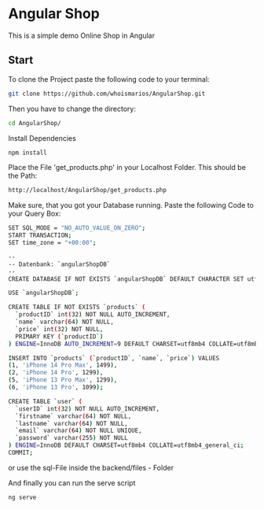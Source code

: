 # Angular Shop

This is a simple demo Online Shop in Angular

## Start

To clone the Project paste the following code to your terminal:
```bash
git clone https://github.com/whoismarios/AngularShop.git
```

Then you have to change the directory:
```bash
cd AngularShop/
```

Install Dependencies  
```bash
npm install
```

Place the File 'get_products.php' in your Localhost 
Folder.
This should be the Path:
```bash
http://localhost/AngularShop/get_products.php
```

Make sure, that you got your Database running.
Paste the following Code to your Query Box:

```bash
SET SQL_MODE = "NO_AUTO_VALUE_ON_ZERO";
START TRANSACTION;
SET time_zone = "+00:00";

--
-- Datenbank: `angularShopDB`
--
CREATE DATABASE IF NOT EXISTS `angularShopDB` DEFAULT CHARACTER SET utf8mb4 COLLATE utf8mb4_general_ci;

USE `angularShopDB`;

CREATE TABLE IF NOT EXISTS `products` (
  `productID` int(32) NOT NULL AUTO_INCREMENT,
  `name` varchar(64) NOT NULL,
  `price` int(32) NOT NULL,
  PRIMARY KEY (`productID`)
) ENGINE=InnoDB AUTO_INCREMENT=9 DEFAULT CHARSET=utf8mb4 COLLATE=utf8mb4_general_ci;

INSERT INTO `products` (`productID`, `name`, `price`) VALUES
(1, 'iPhone 14 Pro Max', 1499),
(2, 'iPhone 14 Pro', 1299),
(5, 'iPhone 13 Pro Max', 1299),
(6, 'iPhone 13 Pro', 1099);

CREATE TABLE `user` (
  `userID` int(32) NOT NULL AUTO_INCREMENT,
  `firstname` varchar(64) NOT NULL,
  `lastname` varchar(64) NOT NULL,
  `email` varchar(64) NOT NULL UNIQUE,
  `password` varchar(255) NOT NULL
) ENGINE=InnoDB DEFAULT CHARSET=utf8mb4 COLLATE=utf8mb4_general_ci;
COMMIT;
```
or use the sql-File inside the backend/files - Folder

And finally you can run the serve script
```bash
ng serve
```
